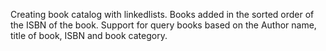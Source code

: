 Creating book catalog with linkedlists.
Books added in the sorted order of the ISBN of the book.
Support for query books based on the Author name, title of book, ISBN and book category.
